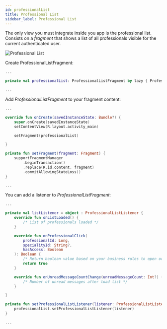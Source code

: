 ```yaml
---
id: professionalList
title: Professional List
sidebar_label: Professional List
---
```


The only view you must integrate inside you app is the professional list.
Consists on a _fragment_ that shows a list of all professionals visible for the current authenticated user.  

![Professional List](http://developer.mediquo.com/docs/sdk/android/professionalList/professional_list.jpg "Professional List")

Create ProfessionalListFragment:

```kotlin
...

private val professionalList: ProfessionalListFragment by lazy { ProfessionalListFragment() }

...
```

Add _ProfessionalListFragment_ to your fragment content:

```kotlin
...

override fun onCreate(savedInstanceState: Bundle?) {        
    super.onCreate(savedInstanceState)
    setContentView(R.layout.activity_main)

    setFragment(professionalList)

}

private fun setFragment(fragment: Fragment) {
    supportFragmentManager
        .beginTransaction()
        .replace(R.id.content, fragment)
        .commitAllowingStateLoss()
}

...
```

You can add a listener to _ProfessionalListFragment_:

```kotlin
...

private val listListener = object : ProfessionalListListener {
    override fun onListLoaded() {
        /* List of professionals loaded */      
    }

    override fun onProfessionalClick(
        professionalId: Long,
        specialityId: String?,
        hasAccess: Boolean
    ): Boolean {
        /* Return boolean value based on your business rules to open or not a chat */
        return true
    }

    override fun onUnreadMessageCountChange(unreadMessageCount: Int?) {
        /* Number of unread messages after load list */           
    }

}

private fun setProfessionalListListener(listener: ProfessionalListListener) {
    professionalList.setProfessionalListListener(listener)
}

...
```
